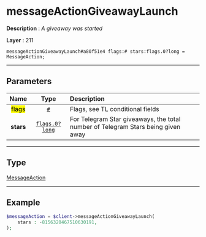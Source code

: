 # messageActionGiveawayLaunch

**Description** : *A giveaway was started*

**Layer** : 211

```tl
messageActionGiveawayLaunch#a80f51e4 flags:# stars:flags.0?long = MessageAction;
```

---

## Parameters

| Name | Type | Description |
| :---: | :---: | :--- |
| <mark>flags</mark> | [`#`](type/#) | Flags, see TL conditional fields |
| **stars** | [`flags.0?long`](type/long) | For Telegram Star giveaways, the total number of Telegram Stars being given away |

---

## Type

[MessageAction](type/MessageAction)

---

## Example

```php
$messageAction = $client->messageActionGiveawayLaunch(
	stars : -8156320467510630191,
);
```